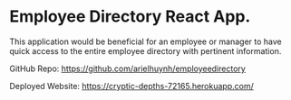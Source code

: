 # Employee Directory React App.

This application would be beneficial for an employee or manager to have quick access to the entire employee directory with pertinent information.

GitHub Repo: https://github.com/arielhuynh/employeedirectory


Deployed Website: https://cryptic-depths-72165.herokuapp.com/